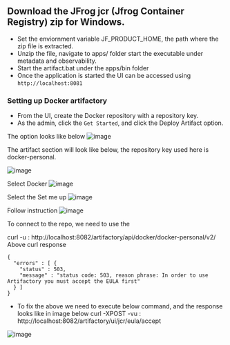 ## Download the JFrog jcr (Jfrog Container Registry) zip for Windows.
  - Set the enviornment variable JF_PRODUCT_HOME, the path where the zip file is extracted.
  - Unzip the file, navigate to apps/ folder start the executable under metadata and observability.
  - Start the artifact.bat under the apps/bin folder
  - Once the application is started the UI can be accessed using `http://localhost:8081`


### Setting up Docker artifactory
- From the UI, create the Docker repository with a repository key.
- As the admin, click the `Get Started`, and click the Deploy Artifact option.

The option looks like below
![image](https://user-images.githubusercontent.com/6425536/215361234-37942daf-2b11-40f0-8a86-4db9ee4d1525.png)

The artifact section will look like below, the repository key used here is docker-personal.

![image](https://user-images.githubusercontent.com/6425536/215361279-3af5bb14-b05b-4f2d-ae39-2f9013435cf6.png)

Select Docker 
![image](https://user-images.githubusercontent.com/6425536/215361921-70e5fc04-67e0-4847-8b78-981c01971ec2.png)

Select the Set me up
![image](https://user-images.githubusercontent.com/6425536/215362254-e79ead91-8ee5-4b6d-bfbb-3f7bed8a99e3.png)

Follow instruction
![image](https://user-images.githubusercontent.com/6425536/215361935-fb557913-50e8-4385-8eca-761f22c66545.png)


To connect to the repo, we need to use the 

curl -u <username>:<password> http://localhost:8082/artifactory/api/docker/docker-personal/v2/
Above curl response 
```
{
  "errors" : [ {
    "status" : 503,
    "message" : "status code: 503, reason phrase: In order to use Artifactory you must accept the EULA first"
  } ]
}
```
  
 - To fix the above we need to execute below command, and the response looks like in image below
 curl -XPOST -vu <username>:<password> http://localhost:8082/artifactory/ui/jcr/eula/accept

![image](https://user-images.githubusercontent.com/6425536/215364612-1a68d737-10cc-456e-b7d8-82b0bfe6d4fb.png)

 

